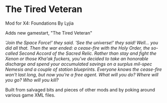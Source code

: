 # The Tired Veteran

Mod for X4: Foundations
By Lyjia

Adds new gamestart, "The Tired Veteran"

*'Join the Space Force!' they said. 'See the universe!' they said! Well... you did all that. Then the war ended: a cease-fire with the Holy Order, the so-called Second Accord of the Sacred Relic. Rather than stay and fight the Xenon or those Kha'ak fuckers, you've decided to take an honorable discharge and spend your accumulated savings on a surplus mil-spec Nemesis and a couple of station blueprints. Everyone knows the cease-fire won't last long, but now you're a free agent. What will you do? Where will you go? Who will you kill?*

Built from salvaged bits and pieces of other mods and by poking around various game XML files.
